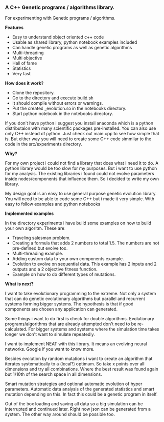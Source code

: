 ### A C++ Genetic programs / algorithms library.

For experimenting with Genetic programs / algorithms.

__Features__

* Easy to understand object oriented c++ code
* Usable as shared library, python notebook examples included
* Can handle genetic programs as well as genetic algorithms
* Multi-threading
* Multi objective
* Hall of fame
* Statistics
* Very fast


__How does it work?__

* Clone the repository.
* Go to the directory and execute build.sh
* It should compile without errors or warnings.
* Put the created _evolution.so in the notebooks directory.
* Start python notebook in the notebooks directory.

If you don't have python i suggest you install anaconda which is a python distributaion with many scientific packages pre-installed.
You can also use only C++ instead of python.
Just check out main.cpp to see how simple that is.
But either way you will need to create some C++ code simmilar to the code in the src/experiments directory.


__Why?__

For my own project i could not find a library that does what i need it to do.
A python library would be too slow for my purposes. But i want to use python for my analysis.
The existing libraries i found could not evolve parameters inside nodes/components that influence them.
So i decided to write my own library.

My design goal is an easy to use general purpose genetic evolution library.
You will need to be able to code some C++ but i made it very simple.
With easy to follow examples and python notebooks 


__Implemented examples__

In the directory experiments i have build some examples on how to build your own algoritm.
These are:

* Traveling salesman problem.
* Creating a formula that adds 2 numbers to total 1.5. The numbers are not pre-defined but evolve too.
* Multi-threading example.
* Adding custom data to your own components example.
* Evolution to evolve on sequential data. This example has 2 inputs and 2 outputs and a 2 objective fitness function.
* Example on how to do different types of mutations.


__What is next?__

I want to take evolutionary programming to the extreme.
Not only a system that can do genetic evolutionary algorithms but parallel and recurrent systems forming bigger systems.
The hypothesis is that if good components are chosen any application can generated.

Some things i want to do first is check for double algorithms.
Evolutionary programs/algorithms that are already attempted don't need to be re-calculated.
For bigger systems and systems where the simulation time takes longer we don't want to simulate repeatedly.

I want to implement NEAT with this library. It means an evolving neural networks. Google if you want to know more.

Besides evolution by random mutations i want to create an algorithm that iterates systematically to a (local?) optimum.
So take x points over all dimensions and try all combinations.
Where the best result was found again but 1/10th of the search space in all dimensions.

Smart mutation strategies and optional automatic evolution of hyper parameters.
Automatic data analysis of the generated statistics and smart mutation depending on this.
In fact this could be a genetic program in itself.

Out of the box loading and saving all data so a big simulation can be interrupted and continued later.
Right now json can be generated from a system. 
The other way around should be possible too.

